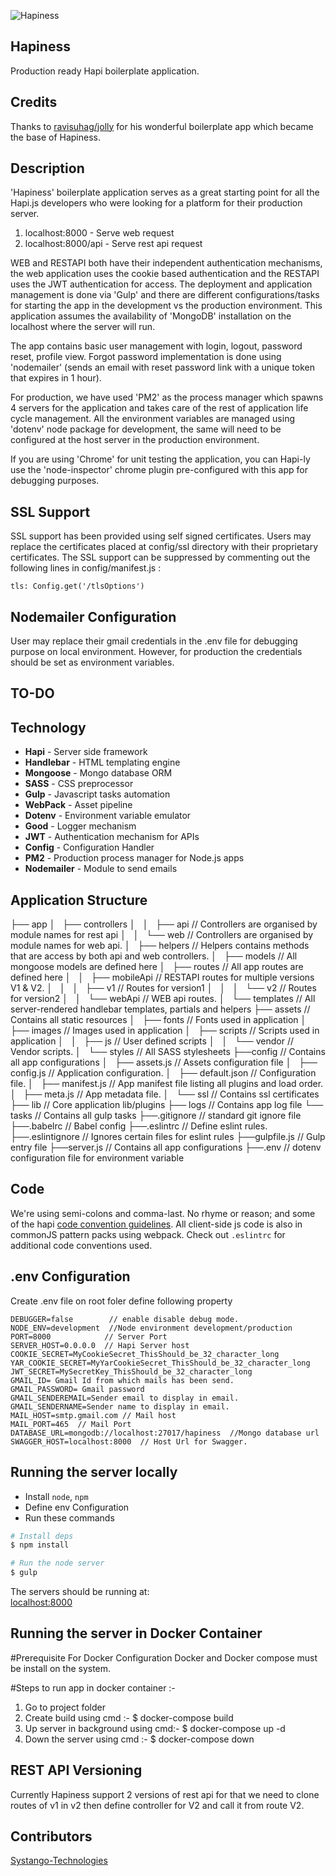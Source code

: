![Hapiness](https://github.com/sytango-technologies/Hapiness/blob/master/assets/images/logo2.png)

## Hapiness
Production ready Hapi boilerplate application.

## Credits
Thanks to [ravisuhag/jolly](https://github.com/ravisuhag/jolly) for his wonderful boilerplate app which became the base of Hapiness.

## Description
'Hapiness' boilerplate application serves as a great starting point for all the Hapi.js developers who were looking for a platform for their production server.

1) localhost:8000 - Serve web request <br />
2) localhost:8000/api - Serve rest api request

WEB and RESTAPI both have their independent authentication mechanisms, the web application uses the cookie based authentication and the RESTAPI uses the JWT authentication for access. The deployment and application management is done via 'Gulp' and there are different configurations/tasks for starting the app in the development vs the production environment. This application assumes the availability of 'MongoDB' installation on the localhost where the server will run.

The app contains basic user management with login, logout, password reset, profile view.
Forgot password implementation is done using 'nodemailer' (sends an email with reset password link with a unique token that expires in 1 hour).

For production, we have used 'PM2' as the process manager which spawns 4 servers for the application and takes care of the rest of application life cycle management. All the environment variables are managed using 'dotenv' node package for development, the same will need to be configured at the host server in the production environment.

If you are using 'Chrome' for unit testing the application, you can Hapi-ly use the 'node-inspector' chrome plugin pre-configured with this app for debugging purposes.

## SSL Support
SSL support has been provided using self signed certificates. Users may replace the certificates placed at config/ssl directory with their proprietary certificates.
The SSL support can be suppressed by commenting out the following lines in config/manifest.js : 
```
tls: Config.get('/tlsOptions')
```

## Nodemailer Configuration
User may replace their gmail credentials in the .env file for debugging purpose on local environment.
However, for production the credentials should be set as environment variables.

## TO-DO


## Technology

- **Hapi** - Server side framework
- **Handlebar** - HTML templating engine
- **Mongoose** - Mongo database ORM
- **SASS** - CSS preprocessor 
- **Gulp** - Javascript tasks automation
- **WebPack** - Asset pipeline
- **Dotenv** - Environment variable emulator
- **Good** - Logger mechanism
- **JWT** - Authentication mechanism for APIs
- **Config** - Configuration Handler
- **PM2** - Production process manager for Node.js apps
- **Nodemailer** - Module to send emails


## Application Structure

├── app
│   ├── controllers
│   │   ├── api            // Controllers are organised by module names for rest api 
│   │   └── web            // Controllers are organised by module names for web api.
│   ├── helpers            // Helpers contains methods that are access by both api and                                web controllers.
│   ├── models             // All mongoose models are defined here
│   ├── routes             // All app routes are defined here
│   │   ├── mobileApi      // RESTAPI routes for multiple versions V1 & V2.
│   │   │   ├── v1         // Routes for version1
│   │   │   └── v2         // Routes for version2
│   │   └── webApi         // WEB api routes.
│   └── templates          // All server-rendered handlebar templates, partials and                                helpers
├── assets                 // Contains all static resources 
│   ├── fonts              // Fonts used in application
│   ├── images             // Images used in application
│   ├── scripts            // Scripts used in application
│   │   ├── js             // User defined scripts
│   │   └── vendor         // Vendor scripts.
│   └── styles             // All SASS stylesheets
├──config                  // Contains all app configurations
│   ├── assets.js          // Assets configuration file
│   ├── config.js          // Application configuration. 
│   ├── default.json       // Configuration file.
│   ├── manifest.js        // App manifest file listing all plugins and load order.
│   ├── meta.js            // App metadata file.
│   └── ssl                // Contains ssl certificates
├── lib                    // Core application lib/plugins
├── logs                   // Contains app log file 
└── tasks                  // Contains all gulp tasks
├──.gitignore              // standard git ignore file
├──.babelrc                // Babel config
├──.eslintrc               // Define eslint rules.
├──.eslintignore           // Ignores certain files for eslint rules
├──gulpfile.js             // Gulp entry file 
├──server.js               // Contains all app configurations
├──.env                    // dotenv configuration file for environment variable 

## Code

We're using semi-colons and comma-last. No rhyme or reason; and some of the hapi [code convention guidelines](http://hapijs.com/styleguide). All client-side js code is also in commonJS pattern packs using webpack. Check out `.eslintrc` for additional code conventions used.

## .env Configuration
  
  Create .env file on root foler define following property

    DEBUGGER=false        // enable disable debug mode.
    NODE_ENV=development  //Node environment development/production
    PORT=8000            // Server Port
    SERVER_HOST=0.0.0.0  // Hapi Server host
    COOKIE_SECRET=MyCookieSecret_ThisShould_be_32_character_long
    YAR_COOKIE_SECRET=MyYarCookieSecret_ThisShould_be_32_character_long
    JWT_SECRET=MySecretKey_ThisShould_be_32_character_long
    GMAIL_ID= Gmail Id from which mails has been send.
    GMAIL_PASSWORD= Gmail password
    GMAIL_SENDEREMAIL=Sender email to display in email.
    GMAIL_SENDERNAME=Sender name to display in email.
    MAIL_HOST=smtp.gmail.com // Mail host
    MAIL_PORT=465  // Mail Port
    DATABASE_URL=mongodb://localhost:27017/hapiness  //Mongo database url
    SWAGGER_HOST=localhost:8000  // Host Url for Swagger.

## Running the server locally

 - Install  `node`, `npm`
 - Define env Configuration
 - Run these commands

```sh
# Install deps
$ npm install

# Run the node server
$ gulp

```
The servers should be running at: <br/> [localhost:8000](https://localhost:8000)

## Running the server in Docker Container
 #Prerequisite For Docker Configuration
  Docker and Docker compose must be install on the system.

 #Steps to run app in docker container :-
  1. Go to project folder
  2. Create build using cmd :- $ docker-compose build
  3. Up server in background using cmd:- $ docker-compose up -d  
  4. Down the server using cmd :- $ docker-compose down

## REST API Versioning
  Currently Hapiness support 2 versions of rest api for that we need to clone routes of v1 in v2 then define controller for V2 and call it from route V2.



## Contributors
[Systango-Technologies](https://github.com/sytango-technologies)

